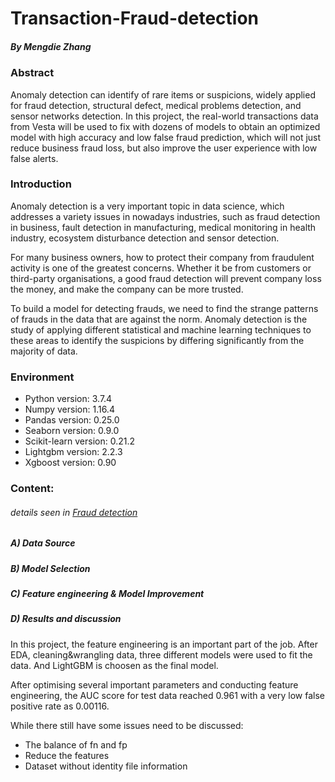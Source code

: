 # Transaction-Fraud-detection
#####     By Mengdie Zhang

### Abstract
Anomaly detection can identify of rare items or suspicions, widely applied for fraud detection, structural defect, medical problems detection, and sensor networks detection. In this project, the real-world transactions data from Vesta will be used to fix with dozens of models to obtain an optimized model with high accuracy and low false fraud prediction, which will not just reduce business fraud loss, but also improve the user experience with low false alerts. 

### Introduction
Anomaly detection is a very important topic in data science, which addresses a variety issues in nowadays industries, such as fraud detection in business, fault detection in manufacturing, medical monitoring in health industry, ecosystem disturbance detection and sensor detection.  

For many business owners, how to protect their company from fraudulent activity is one of the greatest concerns. Whether it be from customers or third-party organisations, a good fraud detection will prevent company loss the money, and make the company can be more trusted. 

To build a model for detecting frauds, we need to find the strange patterns of frauds in the data that are against the norm. Anomaly detection is the study of applying different statistical and machine learning techniques to these areas to identify the suspicions by differing significantly from the majority of data.



### Environment 
- Python version: 3.7.4 
- Numpy version: 1.16.4
- Pandas version: 0.25.0 
- Seaborn version: 0.9.0 
- Scikit-learn version: 0.21.2 
- Lightgbm version: 2.2.3
- Xgboost version: 0.90 

### Content:
###### details seen in [Fraud detection](https://github.com/MengdieZhang/Transaction-Fraud-detection/blob/master/Fraud%20detection_final.ipynb)

##### A) Data Source

##### B) Model Selection

##### C) Feature engineering & Model Improvement

##### D) Results and discussion
In this project, the feature engineering is an important part of the job. After EDA, cleaning&wrangling data, three different models were used to fit the data. And LightGBM is choosen as the final model.

After optimising several important parameters and conducting feature engineering, the AUC score for test data reached 0.961 with a very low false positive rate as 0.00116.

While there still have some issues need to be discussed:

- The balance of fn and fp
- Reduce the features
- Dataset without identity file information

